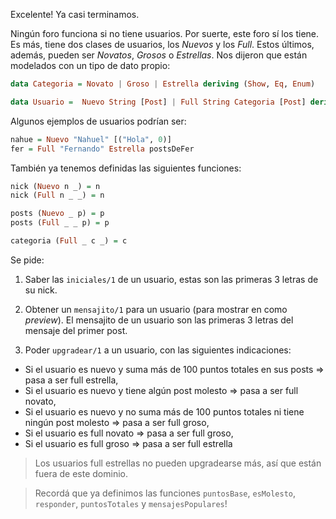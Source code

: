 Excelente! Ya casi terminamos.

Ningún foro funciona si no tiene usuarios. Por suerte, este foro sí los tiene. Es más, tiene dos clases de usuarios, los _Nuevos_ y los _Full_. Estos últimos, además, pueden ser _Novatos_, _Grosos_ o _Estrellas_.
Nos dijeron que están modelados con un tipo de dato propio:

```Haskell
data Categoria = Novato | Groso | Estrella deriving (Show, Eq, Enum)

data Usuario =	Nuevo String [Post] | Full String Categoria [Post] deriving (Show, Eq)
```

Algunos ejemplos de usuarios podrían ser:

```Haskell
nahue = Nuevo "Nahuel" [("Hola", 0)]
fer = Full "Fernando" Estrella postsDeFer
```

También ya tenemos definidas las siguientes funciones:
```Haskell
nick (Nuevo n _) = n
nick (Full n _ _) = n

posts (Nuevo _ p) = p
posts (Full _ _ p) = p

categoria (Full _ c _) = c
```

Se pide:

1. Saber las `iniciales/1` de un usuario, estas son las primeras 3 letras de su nick.

2. Obtener un `mensajito/1` para un usuario (para mostrar en como _preview_). El mensajito de un usuario son las primeras 3 letras del mensaje del primer post.

3. Poder `upgradear/1` a un usuario, con las siguientes indicaciones:
  - Si el usuario es nuevo y suma más de 100 puntos totales en sus posts => pasa a ser full estrella,
  - Si el usuario es nuevo y tiene algún post molesto => pasa a ser full novato,
  - Si el usuario es nuevo y no suma más de 100 puntos totales ni tiene ningún post molesto => pasa a ser full groso,
  - Si el usuario es full novato => pasa a ser full groso,
  - Si el usuario es full groso => pasa a ser full estrella
  > Los usuarios full estrellas no pueden upgradearse más, así que están fuera de este dominio.
  

> Recordá que ya definimos las funciones `puntosBase`, `esMolesto`, `responder`, `puntosTotales` y `mensajesPopulares`!